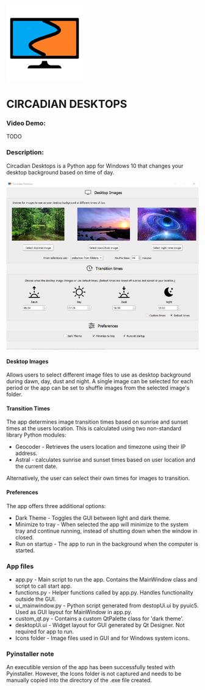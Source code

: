 ![Logo](CircadianDesktops/Icons/logo.png)
# CIRCADIAN DESKTOPS
### Video Demo:  <URL HERE>
TODO

### Description:
Circadian Desktops is a Python app for Windows 10 that changes your desktop background based on time of day.

![Screenshot](Screenshot.png)

#### Desktop Images
Allows users to select different image files to use as desktop background during dawn, day, dust and night.
A single image can be selected for each period or the app can be set to shuffle images from the selected image's folder.

#### Transition Times
The app determines image transition times based on sunrise and sunset times at the users location.
This is calculated using two non-standard library Python modules:
- Geocoder - Retrieves the users location and timezone using their IP address.
- Astral - calculates sunrise and sunset times based on user location and the current date.

Alternatively, the user can select their own times for images to transition.

#### Preferences
The app offers three additional options:
- Dark Theme - Toggles the GUI between light and dark theme.
- Minimize to tray - When selected the app will minimize to the system tray and continue running, instead of shutting down when the window in closed.
- Run on startup - The app to run in the background when the computer is started.

### App files
- app.py - Main script to run the app. Contains the MainWindow class and script to call start app.
- functions.py - Helper functions called by app.py. Handles functionality outside the GUI.
- ui_mainwindow.py - Python script generated from destopUi.ui by pyuic5. Used as GUI layout for MainWindow in app.py.
- custom_qt.py - Contains a custom QtPalette class for 'dark theme'.
- desktopUi.ui - Widget layout for GUI generated by Qt Designer. Not required for app to run.
- Icons folder - Image files used in GUI and for Windows system icons.

### Pyinstaller note
An executible version of the app has been successfully tested with Pyinstaller.
However, the Icons folder is not captured and needs to be manually copied into the directory of the .exe file created.
